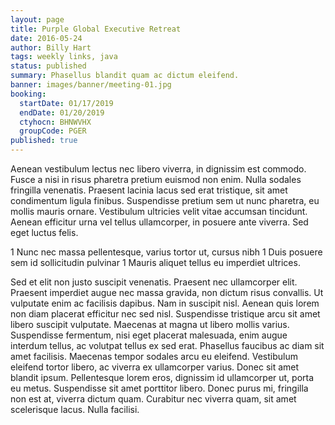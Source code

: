 ```yaml
---
layout: page
title: Purple Global Executive Retreat
date: 2016-05-24
author: Billy Hart
tags: weekly links, java
status: published
summary: Phasellus blandit quam ac dictum eleifend.
banner: images/banner/meeting-01.jpg
booking:
  startDate: 01/17/2019
  endDate: 01/20/2019
  ctyhocn: BHNWVHX
  groupCode: PGER
published: true
---
```

Aenean vestibulum lectus nec libero viverra, in dignissim est commodo. Fusce a nisi in risus pharetra pretium euismod non enim. Nulla sodales fringilla venenatis. Praesent lacinia lacus sed erat tristique, sit amet condimentum ligula finibus. Suspendisse pretium sem ut nunc pharetra, eu mollis mauris ornare. Vestibulum ultricies velit vitae accumsan tincidunt. Aenean efficitur urna vel tellus ullamcorper, in posuere ante viverra. Sed eget luctus felis.

1 Nunc nec massa pellentesque, varius tortor ut, cursus nibh
1 Duis posuere sem id sollicitudin pulvinar
1 Mauris aliquet tellus eu imperdiet ultrices.

Sed et elit non justo suscipit venenatis. Praesent nec ullamcorper elit. Praesent imperdiet augue nec massa gravida, non dictum risus convallis. Ut vulputate enim ac facilisis dapibus. Nam in suscipit nisl. Aenean quis lorem non diam placerat efficitur nec sed nisl. Suspendisse tristique arcu sit amet libero suscipit vulputate. Maecenas at magna ut libero mollis varius. Suspendisse fermentum, nisi eget placerat malesuada, enim augue interdum tellus, ac volutpat tellus ex sed erat.
Phasellus faucibus ac diam sit amet facilisis. Maecenas tempor sodales arcu eu eleifend. Vestibulum eleifend tortor libero, ac viverra ex ullamcorper varius. Donec sit amet blandit ipsum. Pellentesque lorem eros, dignissim id ullamcorper ut, porta eu metus. Suspendisse sit amet porttitor libero. Donec purus mi, fringilla non est at, viverra dictum quam. Curabitur nec viverra quam, sit amet scelerisque lacus. Nulla facilisi.
